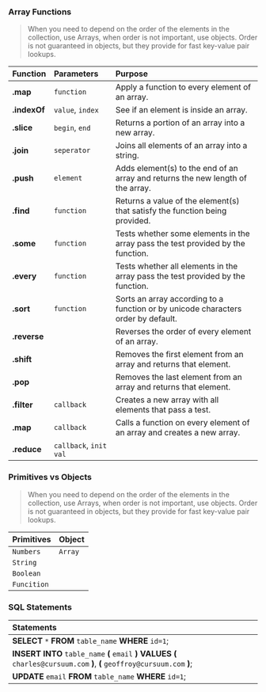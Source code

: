 ### Array Functions
> When you need to depend on the order of the elements in the collection, use Arrays, when order is not important, use objects. Order is not guaranteed in objects, but they provide for fast key-value pair lookups.

| Function       | Parameters                    | Purpose                                                                                      |
| :------------- |:------------------------------| :--------------------------------------------------------------------------------------------|
| **.map**       | `function`                    | Apply a function to every element of an array.                                               |
| **.indexOf**   | `value`, `index`              | See if an element is inside an array.                                                        |
| **.slice**     | `begin`, `end`                | Returns a portion of an array into a new array.                                              |
| **.join**      | `seperator`                   | Joins all elements of an array into a string.                                                |
| **.push**      | `element`                     | Adds element(s) to the end of an array and returns the new length of the array.              |
| **.find**      | `function`                    | Returns a value of the element(s) that satisfy the function being provided.                  |
| **.some**      | `function`                    | Tests whether some elements in the array pass the test provided by the function.             |      
| **.every**     | `function`                    | Tests whether all elements in the array pass the test provided by the function.              |      
| **.sort**      | `function`                    | Sorts an array according to a function or by unicode characters order by default.            |
| **.reverse**   |                               | Reverses the order of every element of an array.                                             |
| **.shift**     |                               | Removes the first element from an array and returns that element.                            |
| **.pop**       |                               | Removes the last element from an array and returns that element.                             |
| **.filter**    | `callback`                    | Creates a new array with all elements that pass a test.                                      |
| **.map**       | `callback`                    | Calls a function on every element of an array and creates a new array.                       |
| **.reduce**    | `callback`, `init val`        |                                       |




### Primitives vs Objects
> When you need to depend on the order of the elements in the collection, use Arrays, when order is not important, use objects. Order is not guaranteed in objects, but they provide for fast key-value pair lookups.

| Primitives       | Object                    |
| :----------------|:--------------------------|
| `Numbers`        | `Array`                   |
| `String`         |             |
| `Boolean`        |             |
| `Funcition`       |            |



### SQL Statements
| Statements                                                                                                                   |
| :--------------------------------------------------------------------------------------------------------------------------- |
| **SELECT** `*` **FROM** `table_name` **WHERE** `id=1`;                                                                       |
| **INSERT INTO**  `table_name`  **(** `email` **) VALUES (** `charles@cursuum.com` **)**, **(** `geoffroy@cursuum.com` **)**; |
| **UPDATE** `email` **FROM** `table_name` **WHERE** `id=1`;                                                                       |
